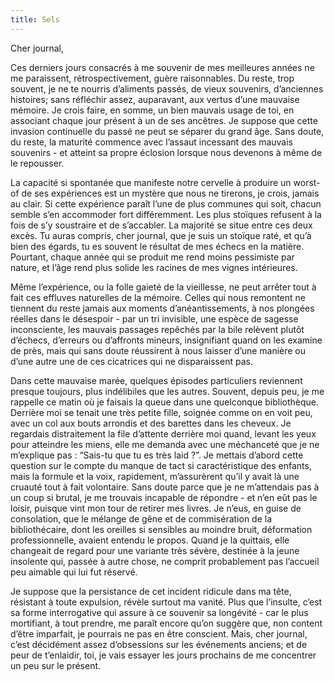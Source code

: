 ```yaml
---
title: Sels
---
```

Cher journal,


Ces derniers jours consacrés à me souvenir de mes meilleures années ne me
paraissent, rétrospectivement, guère raisonnables. Du reste, trop souvent,
je ne te nourris d’aliments passés, de vieux souvenirs, d’anciennes
histoires; sans réfléchir assez, auparavant, aux vertus d’une mauvaise
mémoire. Je crois faire, en somme, un bien mauvais usage de toi, en
associant chaque jour présent à un de ses ancêtres. Je suppose que cette
invasion continuelle du passé ne peut se séparer du grand âge. Sans doute,
du reste, la maturité commence avec l’assaut incessant des mauvais
souvenirs - et atteint sa propre éclosion lorsque nous devenons à même de
le repousser.

La capacité si spontanée que manifeste notre cervelle à produire un
worst-of de ses expériences est un mystère que nous ne tirerons, je crois,
jamais au clair. Si cette expérience paraît l’une de plus communes qui
soit, chacun semble s’en accommoder fort différemment. Les plus stoïques
refusent à la fois de s’y soustraire et de s’accabler. La majorité se
situe entre ces deux excès. Tu auras compris, cher journal, que je suis un
stoïque raté, et qu’à bien des égards, tu es souvent le résultat de mes
échecs en la matière. Pourtant, chaque année qui se produit me rend moins
pessimiste par nature, et l’âge rend plus solide les racines de mes vignes
intérieures.

Même l’expérience, ou la folle gaieté de la vieillesse, ne peut arrêter
tout à fait ces effluves naturelles de la mémoire. Celles qui nous
remontent ne tiennent du reste jamais aux moments d’anéantissements, à nos
plongées réelles dans le désespoir - par un tri invisible, une espèce de
sagesse inconsciente, les mauvais passages repêchés par la bile relèvent
plutôt d’échecs, d’erreurs ou d’affronts mineurs, insignifiant quand on
les examine de près, mais qui sans doute réussirent à nous laisser d’une
manière ou d’une autre une de ces cicatrices qui ne disparaissent pas. 

Dans cette mauvaise marée, quelques épisodes particuliers reviennent
presque toujours, plus indélibiles que les autres. Souvent, depuis peu, je
me rappelle ce matin où je faisais la queue dans une quelconque
bibliothèque. Derrière moi se tenait une très petite fille, soignée comme
on en voit peu, avec un col aux bouts arrondis et des barettes dans les
cheveux. Je regardais distraitement la file d’attente derrière moi quand,
levant les yeux pour atteindre les miens, elle me demanda avec une
méchanceté que je ne m’explique pas : “Sais-tu que tu es très laid ?”. Je
mettais d’abord cette question sur le compte du manque de tact si
caractéristique des enfants, mais la formule et la voix, rapidement,
m’assurèrent qu’il y avait là une cruauté tout à fait volontaire. Sans
doute parce que je ne m’attendais pas à un coup si brutal, je me trouvais
incapable de répondre - et n’en eût pas le loisir, puisque vint mon tour
de retirer mes livres. Je n’eus, en guise de consolation, que le mélange
de gêne et de commisération de la bibliothécaire, dont les oreilles si
sensibles au moindre bruit, déformation professionnelle, avaient entendu
le propos. Quand je la quittais, elle changeait de regard pour une
variante très sévère, destinée à la jeune insolente qui, passée à autre
chose, ne comprit probablement pas l’accueil peu aimable qui lui fut
réservé.

Je suppose que la persistance de cet incident ridicule dans ma tête,
résistant à toute expulsion,  révèle surtout ma vanité. Plus que
l’insulte, c’est sa forme interrogative qui assure à ce souvenir sa
longévité - car le plus mortifiant, à tout prendre, me paraît encore qu’on
suggère que, non content d’être imparfait, je pourrais ne pas en être
conscient. Mais, cher journal, c’est décidément assez d’obsessions sur les
événements anciens; et de peur de t’enlaidir, toi, je vais essayer les
jours prochains de me concentrer un peu sur le présent.
